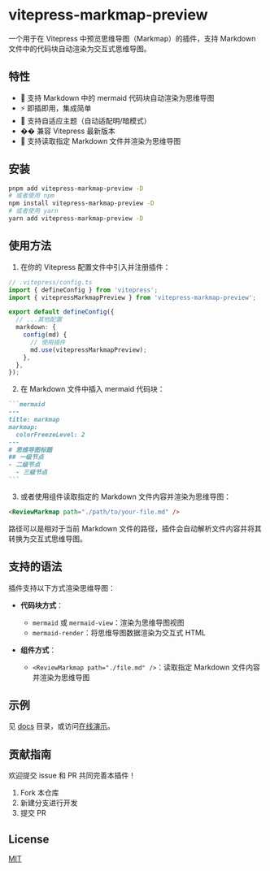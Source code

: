 # vitepress-markmap-preview

一个用于在 Vitepress 中预览思维导图（Markmap）的插件，支持 Markdown 文件中的代码块自动渲染为交互式思维导图。

## 特性

- 🧠 支持 Markdown 中的 mermaid 代码块自动渲染为思维导图
- ⚡️ 即插即用，集成简单
- 🎨 支持自适应主题（自动适配明/暗模式）
- �� 兼容 Vitepress 最新版本
- 📄 支持读取指定 Markdown 文件并渲染为思维导图

## 安装

```bash
pnpm add vitepress-markmap-preview -D
# 或者使用 npm
npm install vitepress-markmap-preview -D
# 或者使用 yarn
yarn add vitepress-markmap-preview -D
```

## 使用方法

1. 在你的 Vitepress 配置文件中引入并注册插件：

```ts
// .vitepress/config.ts
import { defineConfig } from 'vitepress';
import { vitepressMarkmapPreview } from 'vitepress-markmap-preview';

export default defineConfig({
  // ...其他配置
  markdown: {
    config(md) {
      // 使用插件
      md.use(vitepressMarkmapPreview);
    },
  },
});
```

2. 在 Markdown 文件中插入 mermaid 代码块：

````markdown
```mermaid
---
title: markmap
markmap:
  colorFreezeLevel: 2
---
# 思维导图标题
## 一级节点
- 二级节点
  - 三级节点
```
````

3. 或者使用组件读取指定的 Markdown 文件内容并渲染为思维导图：

```markdown
<ReviewMarkmap path="./path/to/your-file.md" />
```

路径可以是相对于当前 Markdown 文件的路径，插件会自动解析文件内容并将其转换为交互式思维导图。

## 支持的语法

插件支持以下方式渲染思维导图：

- **代码块方式**：
  - `mermaid` 或 `mermaid-view`：渲染为思维导图视图
  - `mermaid-render`：将思维导图数据渲染为交互式 HTML

- **组件方式**：
  - `<ReviewMarkmap path="./file.md" />`：读取指定 Markdown 文件内容并渲染为思维导图

## 示例

见 [docs](./docs/) 目录，或访问[在线演示](https://flingyp.github.io/vitepress-markmap-preview)。

## 贡献指南

欢迎提交 issue 和 PR 共同完善本插件！

1. Fork 本仓库
2. 新建分支进行开发
3. 提交 PR

## License

[MIT](LICENSE)
